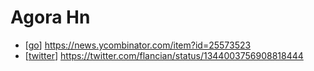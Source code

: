 # Agora Hn

- [[go]] https://news.ycombinator.com/item?id=25573523
- [[twitter]] https://twitter.com/flancian/status/1344003756908818444

[//begin]: # "Autogenerated link references for markdown compatibility"
[go]: go "Go"
[twitter]: twitter "Twitter"
[//end]: # "Autogenerated link references"